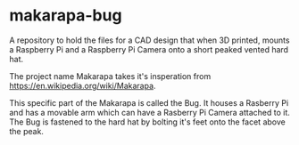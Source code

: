 # makarapa-bug
A repository to hold the files for a CAD design that when 3D printed, mounts a Raspberry Pi and a Raspberry Pi Camera onto a short peaked vented hard hat.

The project name Makarapa takes it's insperation from https://en.wikipedia.org/wiki/Makarapa.

This specific part of the Makarapa is called the Bug. It houses a Rasberry Pi and has a movable arm which can have a Rasberry Pi Camera attached to it. The Bug is fastened to the hard hat by bolting it's feet onto the facet above the peak.
